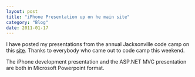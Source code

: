```yaml
---
layout: post
title: "iPhone Presentation up on he main site"
category: "Blog"
date: 2011-01-17
---
```



I have posted my presentations from the annual Jacksonville code camp on this [site](http://www.fekke.com/index.cfm?fuseaction=home.presentations). Thanks to everybody who came out to code camp this weekend.

The iPhone development presentation and the ASP.NET MVC presentation are both in Microsoft Powerpoint format.